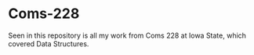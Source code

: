 # Coms-228

Seen in this repository is all my work from Coms 228 at Iowa State, which covered Data Structures.
